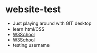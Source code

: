 # website-test

* Just playing around with GIT desktop
* learn html/CSS
* [W3School](https://www.w3schools.com/html/default.asp)
* [W3School](https://www.w3schools.com/css/default.asp)
* testing username

